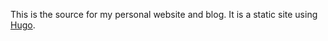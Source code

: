 This is the source for my personal website and blog. It is a static site using [Hugo](https://gohugo.io/).
